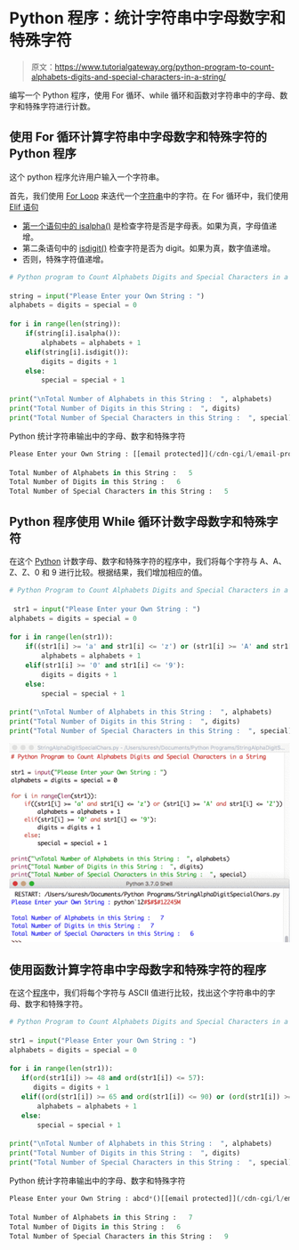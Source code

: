 # Python 程序：统计字符串中字母数字和特殊字符

> 原文：<https://www.tutorialgateway.org/python-program-to-count-alphabets-digits-and-special-characters-in-a-string/>

编写一个 Python 程序，使用 For 循环、while 循环和函数对字符串中的字母、数字和特殊字符进行计数。

## 使用 For 循环计算字符串中字母数字和特殊字符的 Python 程序

这个 python 程序允许用户输入一个字符串。

首先，我们使用 [For Loop](https://www.tutorialgateway.org/python-for-loop/) 来迭代一个[字符串](https://www.tutorialgateway.org/python-string/)中的字符。在 For 循环中，我们使用 [Elif 语句](https://www.tutorialgateway.org/python-elif-statement/)

*   [第一个语句中的 isalpha()](https://www.tutorialgateway.org/python-isalpha/) 是检查字符是否是字母表。如果为真，字母值递增。
*   第二条语句中的 [isdigit()](https://www.tutorialgateway.org/python-isdigit/) 检查字符是否为 digit。如果为真，数字值递增。
*   否则，特殊字符值递增。

```py
# Python program to Count Alphabets Digits and Special Characters in a String

string = input("Please Enter your Own String : ")
alphabets = digits = special = 0

for i in range(len(string)):
    if(string[i].isalpha()):
        alphabets = alphabets + 1
    elif(string[i].isdigit()):
        digits = digits + 1
    else:
        special = special + 1

print("\nTotal Number of Alphabets in this String :  ", alphabets)
print("Total Number of Digits in this String :  ", digits)
print("Total Number of Special Characters in this String :  ", special)
```

Python 统计字符串输出中的字母、数字和特殊字符

```py
Please Enter your Own String : [[email protected]](/cdn-cgi/l/email-protection) 12 cd 1212

Total Number of Alphabets in this String :   5
Total Number of Digits in this String :   6
Total Number of Special Characters in this String :   5
```

## Python 程序使用 While 循环计数字母数字和特殊字符

在这个 [Python](https://www.tutorialgateway.org/python-tutorial/) 计数字母、数字和特殊字符的程序中，我们将每个字符与 A、A、Z、Z、0 和 9 进行比较。根据结果，我们增加相应的值。

```py
# Python Program to Count Alphabets Digits and Special Characters in a String

 str1 = input("Please Enter your Own String : ")
alphabets = digits = special = 0

for i in range(len(str1)):
    if((str1[i] >= 'a' and str1[i] <= 'z') or (str1[i] >= 'A' and str1[i] <= 'Z')): 
        alphabets = alphabets + 1 
    elif(str1[i] >= '0' and str1[i] <= '9'):
        digits = digits + 1
    else:
        special = special + 1

print("\nTotal Number of Alphabets in this String :  ", alphabets)
print("Total Number of Digits in this String :  ", digits)
print("Total Number of Special Characters in this String :  ", special)
```

![Python Program to Count Alphabets Digits and Special Characters in a String 2](img/c892ef4feb553cafe6cf16d9f2b79aef.png)

## 使用函数计算字符串中字母数字和特殊字符的程序

在这个[程序](https://www.tutorialgateway.org/python-programming-examples/)中，我们将每个字符与 ASCII 值进行比较，找出这个字符串中的字母、数字和特殊字符。

 ```py
# Python Program to Count Alphabets Digits and Special Characters in a String

str1 = input("Please Enter your Own String : ")
alphabets = digits = special = 0

for i in range(len(str1)):
    if(ord(str1[i]) >= 48 and ord(str1[i]) <= 57): 
       digits = digits + 1 
    elif((ord(str1[i]) >= 65 and ord(str1[i]) <= 90) or (ord(str1[i]) >= 97 and ord(str1[i]) <= 122)):
        alphabets = alphabets + 1
    else:
        special = special + 1

print("\nTotal Number of Alphabets in this String :  ", alphabets)
print("Total Number of Digits in this String :  ", digits)
print("Total Number of Special Characters in this String :  ", special)
```

Python 统计字符串输出中的字母、数字和特殊字符

```py
Please Enter your Own String : abcd*()[[email protected]](/cdn-cgi/l/email-protection)

Total Number of Alphabets in this String :   7
Total Number of Digits in this String :   6
Total Number of Special Characters in this String :   9
```